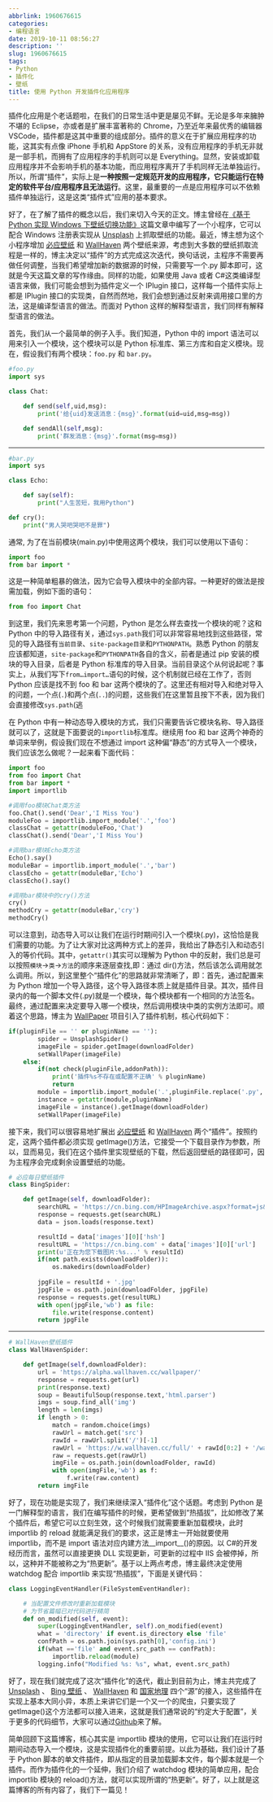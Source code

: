 ```yaml
---
abbrlink: 1960676615
categories:
- 编程语言
date: 2019-10-11 08:56:27
description: ''
slug: 1960676615
tags:
- Python
- 插件化
- 壁纸
title: 使用 Python 开发插件化应用程序
---
```


插件化应用是个老话题啦，在我们的日常生活中更是屡见不鲜。无论是多年来臃肿不堪的 Eclipse，亦或者是扩展丰富著称的 Chrome，乃至近年来最优秀的编辑器 VSCode，插件都是这其中重要的组成部分。插件的意义在于扩展应用程序的功能，这其实有点像 iPhone 手机和 AppStore 的关系，没有应用程序的手机无非就是一部手机，而拥有了应用程序的手机则可以是 Everything。显然，安装或卸载应用程序并不会影响手机的基本功能，而应用程序离开了手机同样无法单独运行。所以，所谓“插件”，实际上是**一种按照一定规范开发的应用程序，它只能运行在特定的软件平台/应用程序且无法运行**。这里，最重要的一点是应用程序可以不依赖插件单独运行，这是这类“插件式”应用的基本要求。

好了，在了解了插件的概念以后，我们来切入今天的正文。博主曾经在[《基于 Python 实现 Windows 下壁纸切换功能》](https://blog.yuanpei.me/posts/2822230423/)这篇文章中编写了一个小程序，它可以配合 Windows 注册表实现从 [Unsplash](https://unsplash.com/) 上抓取壁纸的功能。最近，博主想为这个小程序增加 [必应壁纸](https://cn.bing.com/?mkt=zh-CN) 和 [WallHaven](https://wallhaven.cc) 两个壁纸来源，考虑到大多数的壁纸抓取流程是一样的，博主决定以“插件”的方式完成这次迭代，换句话说，主程序不需要再做任何调整，当我们希望增加新的数据源的时候，只需要写一个.py 脚本即可，这就是今天这篇文章的写作缘由。同样的功能，如果使用 Java 或者 C#这类编译型语言来做，我们可能会想到为插件定义一个 IPlugin 接口，这样每一个插件实际上都是 IPlugin 接口的实现类，自然而然地，我们会想到通过反射来调用接口里的方法，这是编译型语言的做法。而面对 Python 这样的解释型语言，我们同样有解释型语言的做法。

首先，我们从一个最简单的例子入手。我们知道，Python 中的 import 语法可以用来引入一个模块，这个模块可以是 Python 标准库、第三方库和自定义模块。现在，假设我们有两个模块：`foo.py` 和 `bar.py`。

```Python
#foo.py
import sys

class Chat:

    def send(self,uid,msg):
        print('给{uid}发送消息：{msg}'.format(uid=uid,msg=msg))

    def sendAll(self,msg):
        print('群发消息：{msg}'.format(msg=msg))
```

---

```Python
#bar.py
import sys

class Echo:

    def say(self):
        print("人生苦短，我用Python")

def cry():
    print("男人哭吧哭吧不是罪")
```


通常, 为了在当前模块(main.py)中使用这两个模块，我们可以使用以下语句：

```Python
import foo
from bar import *
```

这是一种简单粗暴的做法，因为它会导入模块中的全部内容。一种更好的做法是按需加载，例如下面的语句：

```Python
from foo import Chat
```

到这里，我们先来思考第一个问题，Python 是怎么样去查找一个模块的呢？这和 Python 中的导入路径有关，通过`sys.path`我们可以非常容易地找到这些路径，常见的导入路径有`当前目录`、`site-package目录`和`PYTHONPATH`。熟悉 Python 的朋友应该都知道，`site-package`和`PYTHONPATH`各自的含义，前者是通过 pip 安装的模块的导入目录，后者是 Python 标准库的导入目录。当前目录这个从何说起呢？事实上，从我们写下`from…import…`语句的时候，这个机制就已经在工作了，否则 Python 应该是找不到 foo 和 bar 这两个模块的了。这里还有相对导入和绝对导入的问题，一个点(`.`)和两个点(`..`)的问题，这些我们在这里暂且按下不表，因为我们会直接修改`sys.path`(逃

在 Python 中有一种动态导入模块的方式，我们只需要告诉它模块名称、导入路径就可以了，这就是下面要说的`importlib`标准库。继续用 foo 和 bar 这两个神奇的单词来举例，假设我们现在不想通过 import 这种偏“静态”的方式导入一个模块，我们应该怎么做呢？一起来看下面代码：

```Python
import foo
from foo import Chat
from bar import *
import importlib

#调用foo模块Chat类方法
foo.Chat().send('Dear','I Miss You')
moduleFoo = importlib.import_module('.','foo')
classChat = getattr(moduleFoo,'Chat')
classChat().send('Dear','I Miss You')

#调用bar模块Echo类方法
Echo().say()
moduleBar = importlib.import_module('.','bar')
classEcho = getattr(moduleBar,'Echo')
classEcho().say()

#调用bar模块中的cry()方法
cry()
methodCry = getattr(moduleBar,'cry')
methodCry()
```

可以注意到，动态导入可以让我们在运行时期间引入一个模块(.py)，这恰恰是我们需要的功能。为了让大家对比这两种方式上的差异，我给出了静态引入和动态引入的等价代码。其中，`getattr()`其实可以理解为 Python 中的反射，我们总是可以按照`模块`->`类`->`方法`的顺序来逐层查找,即：通过 dir()方法，然后该怎么调用就怎么调用。所以，到这里整个“插件化”的思路就非常清晰了，即：首先，通过配置来为 Python 增加一个导入路径，这个导入路径本质上就是插件目录。其次，插件目录内的每一个脚本文件(.py)就是一个模块，每个模块都有一个相同的方法签名。最终，通过配置来决定要导入哪一个模块，然后调用模块中类的实例方法即可。顺着这个思路，博主为 [WallPaper](https://github.com/qinyuanpei/WallPaper) 项目引入了插件机制，核心代码如下：

```Python
if(pluginFile == '' or pluginName == ''):
        spider = UnsplashSpider()
        imageFile = spider.getImage(downloadFolder)
        setWallPaper(imageFile)
    else:
        if(not check(pluginFile,addonPath)):
            print('插件%s不存在或配置不正确' % pluginName)
            return
        module = importlib.import_module('.',pluginFile.replace('.py',''))
        instance = getattr(module,pluginName)
        imageFile = instance().getImage(downloadFolder)
        setWallPaper(imageFile)
```
接下来，我们可以很容易地扩展出 [必应壁纸](https://cn.bing.com/?mkt=zh-CN) 和 [WallHaven](https://wallhaven.cc) 两个“插件”。按照约定，这两个插件都必须实现 getImage()方法，它接受一个下载目录作为参数，所以，显而易见，我们在这个插件里实现壁纸的下载，然后返回壁纸的路径即可，因为主程序会完成剩余设置壁纸的功能。

```Python
# 必应每日壁纸插件
class BingSpider:

    def getImage(self, downloadFolder):
        searchURL = 'https://cn.bing.com/HPImageArchive.aspx?format=js&idx=0&n=1&mkt=zh-CN'
        response = requests.get(searchURL)
        data = json.loads(response.text)

        resultId = data['images'][0]['hsh']
        resultURL = 'https://cn.bing.com' + data['images'][0]['url']
        print(u'正在为您下载图片:%s...' % resultId)
        if(not path.exists(downloadFolder)):
            os.makedirs(downloadFolder)
        
        jpgFile = resultId + '.jpg'
        jpgFile = os.path.join(downloadFolder, jpgFile)
        response = requests.get(resultURL)
        with open(jpgFile,'wb') as file:
            file.write(response.content)
        return jpgFile      
```

---

```Python
# WallHaven壁纸插件
class WallHavenSpider:

    def getImage(self,downloadFolder): 
        url = 'https://alpha.wallhaven.cc/wallpaper/' 
        response = requests.get(url) 
        print(response.text)
        soup = BeautifulSoup(response.text,'html.parser')
        imgs = soup.find_all('img')
        length = len(imgs)
        if length > 0:
            match = random.choice(imgs)
            rawUrl = match.get('src')
            rawId = rawUrl.split('/')[-1]
            rawUrl = 'https://w.wallhaven.cc/full/' + rawId[0:2] + '/wallhaven-' + rawId
            raw = requests.get(rawUrl) 
            imgFile = os.path.join(downloadFolder, rawId)
            with open(imgFile,'wb') as f:
                f.write(raw.content)
        return imgFile  
```

好了，现在功能是实现了，我们来继续深入“插件化”这个话题。考虑到 Python 是一门解释型的语言，我们在编写插件的时候，更希望做到“热插拔”，比如修改了某个插件后，希望它可以立刻生效，这个时候我们就需要重新加载模块，此时 importlib 的 reload 就能满足我们的要求，这正是博主一开始就要使用 importlib，而不是 import 语法对应内建方法__import__()的原因。以 C#的开发经历而言，虽然可以直接更换 DLL 实现更新，可更新的过程中 IIS 会被停掉，所以，这种并不能被称之为“热更新”。基于以上两点考虑，博主最终决定使用 watchdog 配合 importlib 来实现“热插拔”，下面是关键代码：
```Python
class LoggingEventHandler(FileSystemEventHandler):

    # 当配置文件修改时重新加载模块
    # 为节省篇幅已对代码进行精简
    def on_modified(self, event):
        super(LoggingEventHandler, self).on_modified(event)
        what = 'directory' if event.is_directory else 'file'
        confPath = os.path.join(sys.path[0],'config.ini')
        if(what =='file' and event.src_path == confPath):
            importlib.reload(module)
        logging.info("Modified %s: %s", what, event.src_path)
```
好了，现在我们就完成了这次“插件化”的迭代，截止到目前为止，博主共完成了 [Unsplash](.) 、 [Bing 壁纸](.) 、 [WallHaven](.) 和 [国家地理](.) 四个“源”的接入，这些插件在实现上基本大同小异，本质上来讲它们是一个又一个的爬虫，只要实现了 getImage()这个方法都可以接入进来，这就是我们通常说的“约定大于配置”，关于更多的代码细节，大家可以通过[Github]((https://github.com/qinyuanpei/WallPaper))来了解。

简单回顾下这篇博客，核心其实是 importlib 模块的使用，它可以让我们在运行时期间动态导入一个模块，这是实现插件化的重要前提。以此为基础，我们设计了基于 Python 脚本的单文件插件，即从指定的目录加载脚本文件，每个脚本就是一个插件。而作为插件化的一个延伸，我们介绍了 watchdog 模块的简单应用，配合 importlib 模块的 reload()方法，就可以实现所谓的“热更新”。好了，以上就是这篇博客的所有内容了，我们下一篇见！